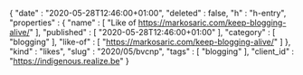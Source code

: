 {
  "date" : "2020-05-28T12:46:00+01:00",
  "deleted" : false,
  "h" : "h-entry",
  "properties" : {
    "name" : [ "Like of https://markosaric.com/keep-blogging-alive/" ],
    "published" : [ "2020-05-28T12:46:00+01:00" ],
    "category" : [ "blogging" ],
    "like-of" : [ "https://markosaric.com/keep-blogging-alive/" ]
  },
  "kind" : "likes",
  "slug" : "2020/05/bvcnp",
  "tags" : [ "blogging" ],
  "client_id" : "https://indigenous.realize.be"
}
